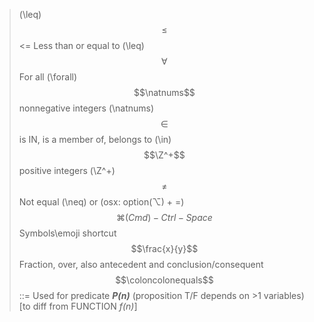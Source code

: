 
>   (\leq)
>   $$\leq$$
<= Less than or equal to (\leq)
>    $$\forall$$
For all (\forall)
>    $$\natnums$$
nonnegative integers (\natnums)
>    $$\in$$
is IN, is a member of, belongs to (\in)
>    $$\Z^+$$
positive integers (\Z^+)
>    $$\neq$$
Not equal (\neq) or (osx: option(⌥) + =)
>    $$⌘(Cmd)-Ctrl-Space$$
Symbols\emoji shortcut
>   $$\frac{x}{y}$$
Fraction, over, also 
antecedent and conclusion/consequent
>   $$\coloncolonequals$$
::= 
Used for predicate ___P(n)___ (proposition T/F depends on >1 variables) [to diff from FUNCTION _f(n)_]

